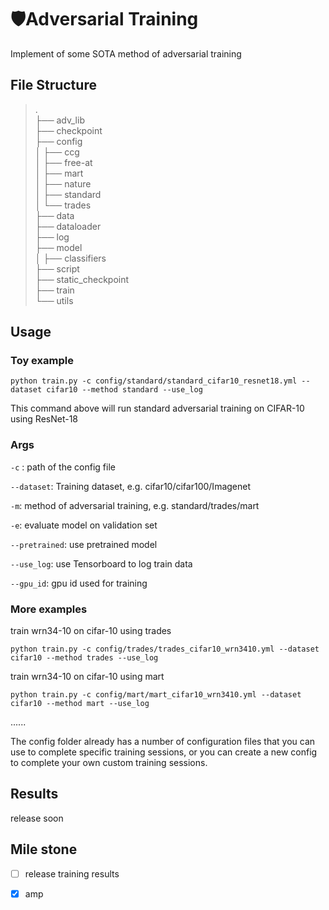 # 🛡️Adversarial Training

 Implement of some SOTA method of adversarial training



## File Structure

> . \
> ├── adv_lib  
> ├── checkpoint  
> ├── config  
> │   ├── ccg  
> │   ├── free-at  
> │   ├── mart  
> │   ├── nature  
> │   ├── standard  
> │   └── trades  
> ├── data  
> ├── dataloader  
> ├── log  
> ├── model  
> │   ├── classifiers  
> ├── script  
> ├── static_checkpoint  
> ├── train  
> └── utils  


## Usage

### Toy example

`python train.py -c config/standard/standard_cifar10_resnet18.yml --dataset cifar10 --method standard --use_log`

 This command above will run standard adversarial training on CIFAR-10 using ResNet-18

### Args

`-c` : path of the config file

`--dataset`: Training dataset, e.g. cifar10/cifar100/Imagenet

`-m`: method of adversarial training, e.g. standard/trades/mart

`-e`: evaluate model on validation set

`--pretrained`: use pretrained model

`--use_log`: use Tensorboard to log train data

`--gpu_id`: gpu id used for training



### More examples

train wrn34-10 on cifar-10 using trades

`python train.py -c config/trades/trades_cifar10_wrn3410.yml --dataset cifar10 --method trades --use_log`

train wrn34-10 on cifar-10 using mart

`python train.py -c config/mart/mart_cifar10_wrn3410.yml --dataset cifar10 --method mart --use_log`

......



The config folder already has a number of configuration files that you can use to complete specific training sessions, or you can create a new config to complete your own custom training sessions.



## Results

release soon



## Mile stone
- [ ] release training results
- [x] amp

